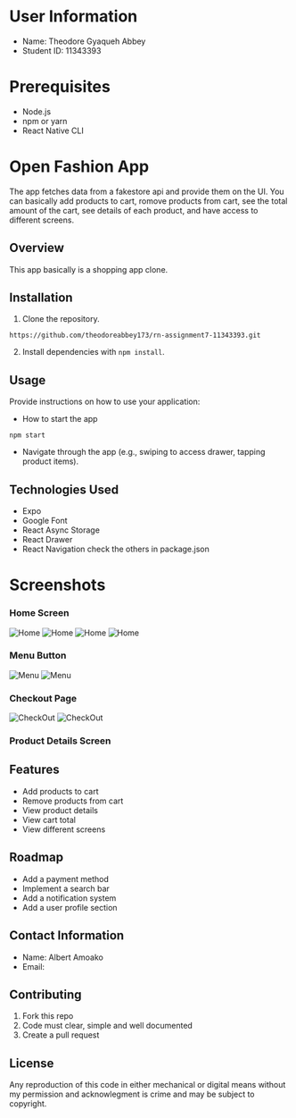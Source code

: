 # User Information
- Name: Theodore Gyaqueh Abbey
- Student ID: 11343393

# Prerequisites
- Node.js
- npm or yarn
- React Native CLI

# Open Fashion App 
The app fetches data from a fakestore api and provide them on the UI. You can basically add products to cart, romove products from cart, see the total amount of the cart, see details of each product, and have access to different screens.

## Overview
This app basically is a shopping app clone.



## Installation
1. Clone the repository.
```
https://github.com/theodoreabbey173/rn-assignment7-11343393.git
```

2. Install dependencies with `npm install`.

## Usage
Provide instructions on how to use your application:
- How to start the app 
```
npm start
```

- Navigate through the app (e.g., swiping to access drawer, tapping product items).

## Technologies Used
- Expo
- Google Font
- React Async Storage
- React Drawer
- React Navigation
check the others in package.json

# Screenshots
### Home Screen
![Home](<Screenshot/Home Screen/photo_1_2024-07-12_14-31-26.jpg>)
![Home](<Screenshot/Home Screen/photo_2_2024-07-12_14-31-26.jpg>)
![Home](<Screenshot/Home Screen/photo_3_2024-07-12_14-31-26.jpg>)
![Home](<Screenshot/Home Screen/photo_4_2024-07-12_14-31-26.jpg>)

### Menu Button
![Menu](<Screenshot/Menu Page/photo_1_2024-07-12_14-36-33.jpg>)
![Menu](<Screenshot/Menu Page/photo_2_2024-07-12_14-36-33.jpg>)

### Checkout Page
![CheckOut](<Screenshot/Checkout Page/photo_1_2024-07-12_14-28-58.jpg>)
![CheckOut](<Screenshot/Checkout Page/photo_2_2024-07-12_14-28-58.jpg>)

### Product Details Screen

## Features
- Add products to cart
- Remove products from cart
- View product details
- View cart total
- View different screens

## Roadmap
- Add a payment method
- Implement a search bar
- Add a notification system
- Add a user profile section

## Contact Information
- Name: Albert Amoako
- Email:


## Contributing
1. Fork this repo
2. Code must clear, simple and well documented 
3. Create a pull request 


## License
Any reproduction of this code in either mechanical or digital means without my permission and acknowlegment is crime and may be subject to copyright. 